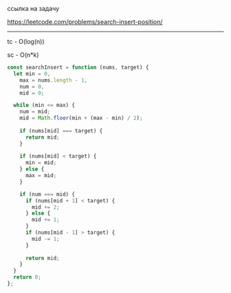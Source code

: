 ссылка на задачу 

https://leetcode.com/problems/search-insert-position/

---
tc - O(log(n))

sc - O(n*k)
```js
const searchInsert = function (nums, target) {
  let min = 0,
    max = nums.length - 1,
    num = 0,
    mid = 0;

  while (min <= max) {
    num = mid;
    mid = Math.floor(min + (max - min) / 2);
  
    if (nums[mid] === target) {
      return mid;
    }
  
    if (nums[mid] < target) {
      min = mid;
    } else {
      max = mid;
    }

    if (num === mid) {
      if (nums[mid + 1] < target) {
        mid += 2;
      } else {
        mid += 1;
      }
      if (nums[mid - 1] > target) {
        mid -= 1;
      }
      
      return mid;
    }
  }
  return 0;
};
```

